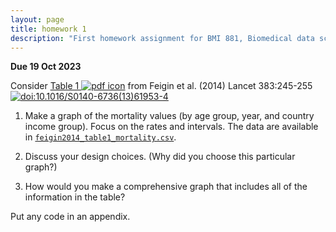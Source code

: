 ```yaml
---
layout: page
title: homework 1
description: "First homework assignment for BMI 881, Biomedical data science scholarly literature, on converting a table into a graph"
---
```


**Due 19 Oct 2023**

Consider [Table 1 ![pdf
icon](https://kbroman.org/BMI881/icons/pdf-icon.png)](assets/feigin2014_table1.pdf)
from Feigin et al. (2014) Lancet 383:245-255
[![doi:10.1016/S0140-6736(13)61953-4](https://kbroman.org/BMI881/icons/doi-icon.png)](https://doi.org/10.1016/S0140-6736(13)61953-4)

1. Make a graph of the mortality values (by age group, year, and country
income group). Focus on the rates and intervals.
The data are available in [`feigin2014_table1_mortality.csv`](assets/feigin2014_table1_mortality.csv).

2. Discuss your design choices. (Why did you choose this particular graph?)

3. How would you make a comprehensive graph that includes all of the
information in the table?

Put any code in an appendix.
